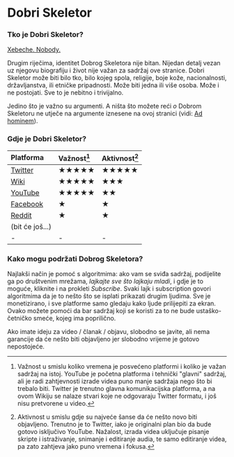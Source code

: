 # Dobri Skeletor

### Tko je Dobri Skeletor?

[Xebeche. Nobody.](https://www.youtube.com/watch?v=SpEG7xfMMy0)

Drugim riječima, identitet Dobrog Skeletora nije bitan. Nijedan detalj vezan uz njegovu biografiju i život nije važan za
sadržaj ove stranice. Dobri Skeletor može biti bilo tko, bilo kojeg spola, religije, boje kože, nacionalnosti,
državljanstva, ili etničke pripadnosti. Može biti jedna ili više osoba. Može i ne postojati. Sve to je nebitno i
trivijalno.

Jedino što je važno su argumenti. A ništa što možete reći *o* Dobrom Skeletoru ne utječe na
argumente iznesene na ovoj stranici (vidi: [Ad hominem](ad-hominem)).

### Gdje je Dobri Skeletor?

| Platforma       | Važnost[^1]                         | Aktivnost[^2]                       |
| :-              | :-                                  | :-                                  |
| [Twitter][]     | &#9733;&#9733;&#9733;&#9733;&#9733; | &#9733;&#9733;&#9733;&#9733;&#9733; |
| [Wiki][]        | &#9733;&#9733;&#9733;&#9733;&#9733; | &#9733;&#9733;&#9733;               |
| [YouTube][]     | &#9733;&#9733;&#9733;&#9733;&#9733; | &#9733;&#9733;                      |
| [Facebook][]    | &#9733;                             | &#9733;                             |
| [Reddit][]      | &#9733;                             | &#9733;                             |
| (bit će još...) |                                     |                                     |
| -               | -                                   | -                                   |

[^1]: Važnost u smislu koliko vremena je posvećeno platformi i koliko je važan sadržaj na istoj. YouTube je početna
    platforma i tehnički "glavni" sadržaj, ali je radi zahtjevnosti izrade videa puno manje sadržaja nego što bi trebalo
    biti. Twitter je trenutno glavna komunikacijska platforma, a na ovom Wikiju se nalaze stvari koje ne odgovaraju Twitter
    formatu, i još nisu pretvorene u video.

[^2]: Aktivnost u smislu gdje su najveće šanse da će nešto novo biti objavljeno. Trenutno je to Twitter, iako je
    originalni plan bio da bude gotovo isključivo YouTube. Nažalost, izrada videa uključuje pisanje skripte i
    istraživanje, snimanje i editiranje audia, te samo editiranje videa, pa zato zahtjeva jako puno vremena i fokusa.

### Kako mogu podržati Dobrog Skeletora?

Najlakši način je pomoć s algoritmima: ako vam se sviđa sadržaj, podijelite ga po društvenim mrežama, _lajkajte sve što
lajkaju mladi_, i gdje je to moguće, kliknite i na prokleti _Subscribe_. Svaki lajk i subscription govori algoritmima
da je to nešto što se isplati prikazati drugim ljudima. Sve je monetizirano, i sve platforme samo gledaju kako ljude
prilijepiti za ekran. Ovako možete pomoći da bar sadržaj koji se koristi za to ne bude ustaško-četničko smeće, kojeg ima
poprilično.

Ako imate ideju za video / članak / objavu, slobodno se javite, ali nema garancije da će nešto biti objavljeno jer
slobodno vrijeme je gotovo nepostojeće.

[Twitter]: https://twitter.com/DobriSkeletor
[YouTube]: https://www.youtube.com/@DobriSkeletor
[Wiki]: https://dobriskeletor.github.io/kb/
[Facebook]: https://www.facebook.com/DobriSkeletor
[Reddit]: https://www.reddit.com/r/DobriSkeletor

